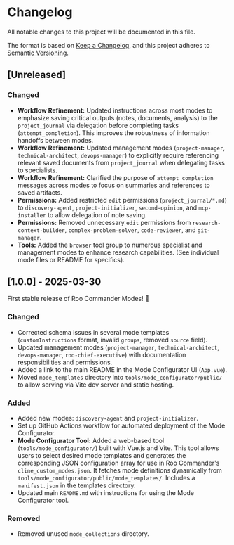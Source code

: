 # Changelog

All notable changes to this project will be documented in this file.

The format is based on [Keep a Changelog](https://keepachangelog.com/en/1.0.0/),
and this project adheres to [Semantic Versioning](https://semver.org/spec/v2.0.0.html).

## [Unreleased]

### Changed
- **Workflow Refinement:** Updated instructions across most modes to emphasize saving critical outputs (notes, documents, analysis) to the `project_journal` via delegation before completing tasks (`attempt_completion`). This improves the robustness of information handoffs between modes.
- **Workflow Refinement:** Updated management modes (`project-manager`, `technical-architect`, `devops-manager`) to explicitly require referencing relevant saved documents from `project_journal` when delegating tasks to specialists.
- **Workflow Refinement:** Clarified the purpose of `attempt_completion` messages across modes to focus on summaries and references to saved artifacts.
- **Permissions:** Added restricted `edit` permissions (`project_journal/*.md`) to `discovery-agent`, `project-initializer`, `second-opinion`, and `mcp-installer` to allow delegation of note saving.
- **Permissions:** Removed unnecessary `edit` permissions from `research-context-builder`, `complex-problem-solver`, `code-reviewer`, and `git-manager`.
- **Tools:** Added the `browser` tool group to numerous specialist and management modes to enhance research capabilities. (See individual mode files or README for specifics).

## [1.0.0] - 2025-03-30

First stable release of Roo Commander Modes! 🎉

### Changed
- Corrected schema issues in several mode templates (`customInstructions` format, invalid `groups`, removed `source` field).
- Updated management modes (`project-manager`, `technical-architect`, `devops-manager`, `roo-chief-executive`) with documentation responsibilities and permissions.
- Added a link to the main README in the Mode Configurator UI (`App.vue`).
- Moved `mode_templates` directory into `tools/mode_configurator/public/` to allow serving via Vite dev server and static hosting.

### Added
- Added new modes: `discovery-agent` and `project-initializer`.
- Set up GitHub Actions workflow for automated deployment of the Mode Configurator.
- **Mode Configurator Tool:** Added a web-based tool (`tools/mode_configurator/`) built with Vue.js and Vite. This tool allows users to select desired mode templates and generates the corresponding JSON configuration array for use in Roo Commander's `cline_custom_modes.json`. It fetches mode definitions dynamically from `tools/mode_configurator/public/mode_templates/`. Includes a `manifest.json` in the templates directory.
- Updated main `README.md` with instructions for using the Mode Configurator tool.

### Removed
- Removed unused `mode_collections` directory.